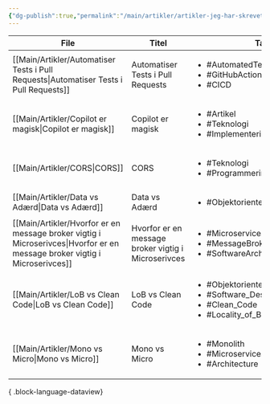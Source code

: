 ```yaml
---
{"dg-publish":true,"permalink":"/main/artikler/artikler-jeg-har-skrevet/","dgHomeLink":"false","dgShowBacklinks":"false","dgShowLocalGraph":"false","dgShowFileTree":"false","dgEnableSearch":"false","dgShowToc":"false","created":"2024-11-27T14:30:03.905+01:00"}
---
```




| File                                                                                                                          | Titel                                               | Tags                                                                                                                          |
| ----------------------------------------------------------------------------------------------------------------------------- | --------------------------------------------------- | ----------------------------------------------------------------------------------------------------------------------------- |
| [[Main/Artikler/Automatiser Tests i Pull Requests\|Automatiser Tests i Pull Requests]]                                     | Automatiser Tests i Pull Requests                   | <ul><li>#AutomatedTesting</li><li>#GitHubActions</li><li>#CICD</li></ul>                                                      |
| [[Main/Artikler/Copilot er magisk\|Copilot er magisk]]                                                                     | Copilot er magisk                                   | <ul><li>#Artikel</li><li>#Teknologi</li><li>#Implementering</li></ul>                                                         |
| [[Main/Artikler/CORS\|CORS]]                                                                                               | CORS                                                | <ul><li>#Teknologi</li><li>#Programmering</li></ul>                                                                           |
| [[Main/Artikler/Data vs Adærd\|Data vs Adærd]]                                                                             | Data vs Adærd                                       | <ul><li>#Objektorienteret_Programmering</li></ul>                                                                             |
| [[Main/Artikler/Hvorfor er en message broker vigtig i Microserivces\|Hvorfor er en message broker vigtig i Microserivces]] | Hvorfor er en message broker vigtig i Microserivces | <ul><li>#Microservices</li><li>#MessageBrokers</li><li>#SoftwareArchitecture</li></ul>                                        |
| [[Main/Artikler/LoB vs Clean Code\|LoB vs Clean Code]]                                                                     | LoB vs Clean Code                                   | <ul><li>#Objektorienteret_Programmering</li><li>#Software_Design</li><li>#Clean_Code</li><li>#Locality_of_Behaviour</li></ul> |
| [[Main/Artikler/Mono vs Micro\|Mono vs Micro]]                                                                             | Mono vs Micro                                       | <ul><li>#Monolith</li><li>#Microservices</li><li>#Architecture</li></ul>                                                      |

{ .block-language-dataview}

